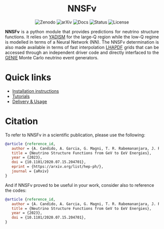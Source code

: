 <h1 align="center">NNSFν</h1>
<p align="center">
  <img alt="Zenodo" src="https://zenodo.org/badge/DOI/10.1101/2023.02.15.204701.svg">
  <img alt="arXiv" src="https://img.shields.io/badge/arXiv-2223.04638-b31b1b?labelColor=222222">
  <img alt="Docs" src="https://assets.readthedocs.org/static/projects/badges/passing-flat.svg">
  <img alt="Status" src="https://www.repostatus.org/badges/latest/active.svg">
  <img alt="License" src="https://img.shields.io/badge/License-GPL3-blue.svg">
</p>

<p align="justify">
  <b>NNSFν</b> is a python module that provides predictions for neutrino structure functions. 
  It relies on <a href="https://github.com/N3PDF/yadism">YADISM</a> for the large-Q region 
  while the low-Q regime is modelled in terms of a Neural Network (NN). The NNSFν 
  determination is also made available in terms of fast interpolation
  <a href="https://lhapdf.hepforge.org/">LHAPDF</a> grids that can be accessed through an independent
  driver code and directly interfaced to the <a href="http://www.genie-mc.org/">GENIE</a> Monte Carlo
  neutrino event generators.
</p>


# Quick links

- [Installation instructions](https://nnpdf.github.io/nnusf/quickstart/installation.html)
- [Tutorials](https://nnpdf.github.io/nnusf/tutorials/datasets.html)
- [Delivery & Usage](https://nnpdf.github.io/nnusf/delivery/lhapdf.html)

# Citation

To refer to NNSFν in a scientific publication, please use the following:
```bibtex
@article {reference_id,
   author = {A. Candido, A. Garcia, G. Magni, T. R. Rabemananjara, J. Rojo, R. Stegeman},
   title = {Neutrino Structure Functions from GeV to EeV Energies},
   year = {2023},
   doi = {10.1101/2020.07.15.204701},
   eprint = {https://arxiv.org/list/hep-ph/},
   journal = {aRxiv}
}
```
And if NNSFν proved to be useful in your work, consider also to reference the codes:
```bibtex
@article {reference_id,
   author = {A. Candido, A. Garcia, G. Magni, T. R. Rabemananjara, J. Rojo, R. Stegeman},
   title = {Neutrino Structure Functions from GeV to EeV Energies},
   year = {2023},
   doi = {10.1101/2020.07.15.204701},
}
```
